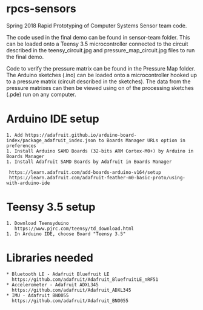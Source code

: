 # rpcs-sensors

Spring 2018 Rapid Prototyping of Computer Systems Sensor team code. 

The code used in the final demo can be found in sensor-team folder. This can be loaded onto a Teensy 3.5 microcontroller connected to the circuit described in the teensy_circuit.jpg and pressure_map_circuit.jpg files to run the final demo. 

Code to verify the pressure matrix can be found in the Pressure Map folder. The Arduino sketches (.ino) can be loaded onto a microcontroller hooked up to a pressure matrix (circuit described in the sketches). The data from the pressure matrixes can then be viewed using on of the processing sketches (.pde) run on any computer. 

# Arduino IDE setup
    1. Add https://adafruit.github.io/arduino-board-index/package_adafruit_index.json to Boards Manager URLs option in preferences
    1. Install Arduino SAMD Boards (32-bits ARM Cortex-M0+) by Arduino in Boards Manager
    1. Install Adafruit SAMD Boards by Adafruit in Boards Manager

     https://learn.adafruit.com/add-boards-arduino-v164/setup
     https://learn.adafruit.com/adafruit-feather-m0-basic-proto/using-with-arduino-ide

# Teensy 3.5 setup
    1. Download Teensyduino
       https://www.pjrc.com/teensy/td_download.html
    1. In Arduino IDE, choose Board "Teensy 3.5"

# Libraries needed
    * Bluetooth LE - Adafruit Bluefruit LE 
      https://github.com/adafruit/Adafruit_BluefruitLE_nRF51
    * Accelerometer - Adafruit ADXL345
      https://github.com/adafruit/Adafruit_ADXL345
    * IMU - Adafruit BNO055
      https://github.com/adafruit/Adafruit_BNO055
     
